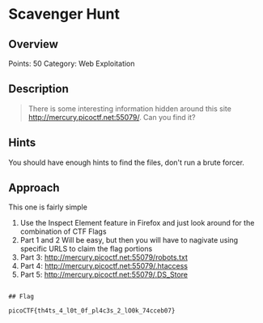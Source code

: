 # Scavenger Hunt

## Overview

Points: 50
Category: Web Exploitation

## Description

> There is some interesting information hidden around this site http://mercury.picoctf.net:55079/. Can you find it?

## Hints

You should have enough hints to find the files, don't run a brute forcer.

## Approach

This one is fairly simple

1. Use the Inspect Element feature in Firefox and just look around for the combination of CTF Flags
2. Part 1 and 2 Will be easy, but then you will have to nagivate using specific URLS to claim the flag portions
3. Part 3: http://mercury.picoctf.net:55079/robots.txt 
4. Part 4: http://mercury.picoctf.net:55079/.htaccess
5. Part 5: http://mercury.picoctf.net:55079/.DS_Store

```

## Flag

picoCTF{th4ts_4_l0t_0f_pl4c3s_2_lO0k_74cceb07}
